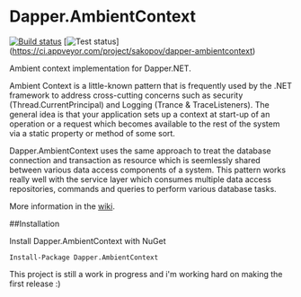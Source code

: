 Dapper.AmbientContext
=======

[![Build status](https://ci.appveyor.com/api/projects/status/omt8ahl09xbnp67t?svg=true)](https://ci.appveyor.com/project/sakopov/dapper-ambientcontext)
[![Test status](http://teststatusbadge.azurewebsites.net/api/status/sakopov/dapper-ambientcontext)]
(https://ci.appveyor.com/project/sakopov/dapper-ambientcontext)

Ambient context implementation for Dapper.NET.

Ambient Context is a little-known pattern that is frequently used by the .NET framework to address cross-cutting concerns such as security (Thread.CurrentPrincipal) and Logging (Trance & TraceListeners). The general idea is that your application sets up a context at start-up of an operation or a request which becomes available to the rest of the system via a static property or method of some sort.

Dapper.AmbientContext uses the same approach to treat the database connection and transaction as resource which is seemlessly shared between various data access components of a system. This pattern works really well with the service layer which consumes multiple data access repositories, commands and queries to perform various database tasks.

More information in the [wiki](https://github.com/sakopov/Dapper.AmbientContext/wiki).

##Installation

Install Dapper.AmbientContext with NuGet

```
Install-Package Dapper.AmbientContext
```

This project is still a work in progress and i'm working hard on making the first release :)
